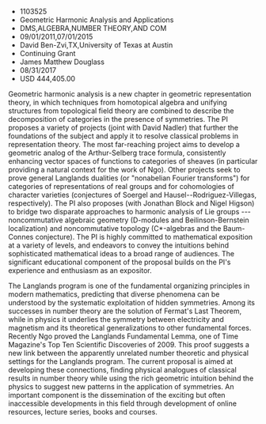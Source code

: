 
* 1103525
* Geometric Harmonic Analysis and Applications
* DMS,ALGEBRA,NUMBER THEORY,AND COM
* 09/01/2011,07/01/2015
* David Ben-Zvi,TX,University of Texas at Austin
* Continuing Grant
* James Matthew Douglass
* 08/31/2017
* USD 444,405.00

Geometric harmonic analysis is a new chapter in geometric representation theory,
in which techniques from homotopical algebra and unifying structures from
topological field theory are combined to describe the decomposition of
categories in the presence of symmetries. The PI proposes a variety of projects
(joint with David Nadler) that further the foundations of the subject and apply
it to resolve classical problems in representation theory. The most far-reaching
project aims to develop a geometric analog of the Arthur-Selberg trace formula,
consistently enhancing vector spaces of functions to categories of sheaves (in
particular providing a natural context for the work of Ngo). Other projects seek
to prove general Langlands dualities (or "nonabelian Fourier transforms") for
categories of representations of real groups and for cohomologies of character
varieties (conjectures of Soergel and Hausel--Rodriguez-Villegas, respectively).
The PI also proposes (with Jonathan Block and Nigel Higson) to bridge two
disparate approaches to harmonic analysis of Lie groups --- noncommutative
algebraic geometry (D-modules and Beilinson-Bernstein localization) and
noncommutative topology (C*-algebras and the Baum-Connes conjecture). The PI is
highly committed to mathematical exposition at a variety of levels, and
endeavors to convey the intuitions behind sophisticated mathematical ideas to a
broad range of audiences. The significant educational component of the proposal
builds on the PI's experience and enthusiasm as an expositor.

The Langlands program is one of the fundamental organizing principles in modern
mathematics, predicting that diverse phenomena can be understood by the
systematic exploitation of hidden symmetries. Among its successes in number
theory are the solution of Fermat's Last Theorem, while in physics it underlies
the symmetry between electricity and magnetism and its theoretical
generalizations to other fundamental forces. Recently Ngo proved the Langlands
Fundamental Lemma, one of Time Magazine's Top Ten Scientific Discoveries of
2009. This proof suggests a new link between the apparently unrelated number
theoretic and physical settings for the Langlands program. The current proposal
is aimed at developing these connections, finding physical analogues of
classical results in number theory while using the rich geometric intuition
behind the physics to suggest new patterns in the application of symmetries. An
important component is the dissemination of the exciting but often inaccessible
developments in this field through development of online resources, lecture
series, books and courses.
